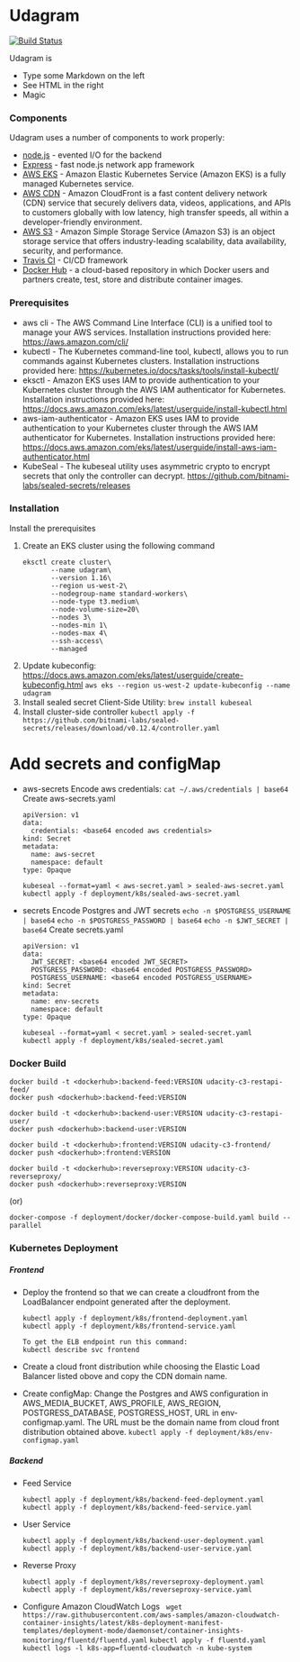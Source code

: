# Udagram

[![Build Status](https://travis-ci.com/Guruprasadnpk/udagram-guru.svg?branch=master)](https://travis-ci.com/github/Guruprasadnpk/udagram-guru)

Udagram is 

  - Type some Markdown on the left
  - See HTML in the right
  - Magic
### Components

Udagram uses a number of components to work properly:

* [node.js] - evented I/O for the backend
* [Express] - fast node.js network app framework
* [AWS EKS] - Amazon Elastic Kubernetes Service (Amazon EKS) is a fully managed Kubernetes service.
* [AWS CDN] - Amazon CloudFront is a fast content delivery network (CDN) service that securely delivers data, videos, applications, and APIs to customers globally with low latency, high transfer speeds, all within a developer-friendly environment. 
* [AWS S3] - Amazon Simple Storage Service (Amazon S3) is an object storage service that offers industry-leading scalability, data availability, security, and performance.
* [Travis CI] - CI/CD framework
* [Docker Hub] - a cloud-based repository in which Docker users and partners create, test, store and distribute container images.

### Prerequisites
* aws cli - The AWS Command Line Interface (CLI) is a unified tool to manage your AWS services. Installation instructions provided here: https://aws.amazon.com/cli/
* kubectl - The Kubernetes command-line tool, kubectl, allows you to run commands against Kubernetes clusters. Installation instructions provided here: https://kubernetes.io/docs/tasks/tools/install-kubectl/
* eksctl - Amazon EKS uses IAM to provide authentication to your Kubernetes cluster through the AWS IAM authenticator for Kubernetes. Installation instructions provided here: https://docs.aws.amazon.com/eks/latest/userguide/install-kubectl.html
* aws-iam-authenticator - Amazon EKS uses IAM to provide authentication to your Kubernetes cluster through the AWS IAM authenticator for Kubernetes. Installation instructions provided here: https://docs.aws.amazon.com/eks/latest/userguide/install-aws-iam-authenticator.html
* KubeSeal - The kubeseal utility uses asymmetric crypto to encrypt secrets that only the controller can decrypt. 
https://github.com/bitnami-labs/sealed-secrets/releases


### Installation
Install the prerequisites

1. Create an EKS cluster using the following command
    ```
    eksctl create cluster\
           --name udagram\
           --version 1.16\
           --region us-west-2\
           --nodegroup-name standard-workers\
           --node-type t3.medium\
           --node-volume-size=20\
           --nodes 3\
           --nodes-min 1\
           --nodes-max 4\
           --ssh-access\
           --managed
    ```
2. Update kubeconfig: https://docs.aws.amazon.com/eks/latest/userguide/create-kubeconfig.html
   ```aws eks --region us-west-2 update-kubeconfig --name udagram```
3. Install sealed secret Client-Side Utility: ```brew install kubeseal```
4. Install cluster-side controller
```kubectl apply -f https://github.com/bitnami-labs/sealed-secrets/releases/download/v0.12.4/controller.yaml```

# Add secrets and configMap
* aws-secrets
Encode aws credentials:  ```cat ~/.aws/credentials | base64```
   Create aws-secrets.yaml
    ```
    apiVersion: v1
    data:
      credentials: <base64 encoded aws credentials>
    kind: Secret
    metadata:
      name: aws-secret
      namespace: default
    type: Opaque
    
    kubeseal --format=yaml < aws-secret.yaml > sealed-aws-secret.yaml
    kubectl apply -f deployment/k8s/sealed-aws-secret.yaml
    
* secrets
Encode Postgres and JWT secrets
    ```echo -n $POSTGRESS_USERNAME | base64```
    ```echo -n $POSTGRESS_PASSWORD | base64```
    ```echo -n $JWT_SECRET | base64```
    Create secrets.yaml
    ``` 
    apiVersion: v1
    data:
      JWT_SECRET: <base64 encoded JWT_SECRET>
      POSTGRESS_PASSWORD: <base64 encoded POSTGRESS_PASSWORD>
      POSTGRESS_USERNAME: <base64 encoded POSTGRESS_USERNAME>
    kind: Secret
    metadata:
      name: env-secrets
      namespace: default
    type: Opaque
    
    kubeseal --format=yaml < secret.yaml > sealed-secret.yaml
    kubectl apply -f deployment/k8s/sealed-secret.yaml

### Docker Build

    docker build -t <dockerhub>:backend-feed:VERSION udacity-c3-restapi-feed/
    docker push <dockerhub>:backend-feed:VERSION

    docker build -t <dockerhub>:backend-user:VERSION udacity-c3-restapi-user/
    docker push <dockerhub>:backend-user:VERSION
    
    docker build -t <dockerhub>:frontend:VERSION udacity-c3-frontend/
    docker push <dockerhub>:frontend:VERSION
    
    docker build -t <dockerhub>:reverseproxy:VERSION udacity-c3-reverseproxy/
    docker push <dockerhub>:reverseproxy:VERSION
    
   (or)
    
    docker-compose -f deployment/docker/docker-compose-build.yaml build --parallel

### Kubernetes Deployment
##### Frontend
* Deploy the frontend so that we can create a cloudfront from the LoadBalancer endpoint generated after the deployment.
    ```
    kubectl apply -f deployment/k8s/frontend-deployment.yaml
    kubectl apply -f deployment/k8s/frontend-service.yaml
    
    To get the ELB endpoint run this command: 
    kubectl describe svc frontend
    ```
* Create a cloud front distribution while choosing the Elastic Load Balancer listed obove and copy the CDN domain name.

* Create configMap:
    Change the Postgres and AWS configuration in AWS_MEDIA_BUCKET, AWS_PROFILE, AWS_REGION, POSTGRESS_DATABASE, POSTGRESS_HOST, URL in env-configmap.yaml. The URL must be the domain name from cloud front distribution obtained above.
    ```kubectl apply -f deployment/k8s/env-configmap.yaml```

##### Backend
* Feed Service
    ```
    kubectl apply -f deployment/k8s/backend-feed-deployment.yaml
    kubectl apply -f deployment/k8s/backend-feed-service.yaml
    ```
    
* User Service
    ```
    kubectl apply -f deployment/k8s/backend-user-deployment.yaml
    kubectl apply -f deployment/k8s/backend-user-service.yaml
    ```

* Reverse Proxy
    ```
    kubectl apply -f deployment/k8s/reverseproxy-deployment.yaml
    kubectl apply -f deployment/k8s/reverseproxy-service.yaml
    ```
    
* Configure Amazon CloudWatch Logs
    `
    wget https://raw.githubusercontent.com/aws-samples/amazon-cloudwatch-container-insights/latest/k8s-deployment-manifest-templates/deployment-mode/daemonset/container-insights-monitoring/fluentd/fluentd.yaml`
    `kubectl apply -f fluentd.yaml`
    `kubectl logs -l k8s-app=fluentd-cloudwatch -n kube-system`
    
   [git-repo-url]: <https://github.com/Guruprasadnpk/udagram-guru.git>
   [node.js]: <http://nodejs.org>
   [express]: <http://expressjs.com>
   [NodeJS]: <https://nodejs.org>
   [AWS EKS]: <https://aws.amazon.com/eks/>
   [AWS CDN]: <https://aws.amazon.com/cloudfront/>
   [AWS S3]: <https://aws.amazon.com/s3/>
   [Travis CI]: <https://travis-ci.com/>
   [Docker Hub]: <https://hub.docker.com/>

